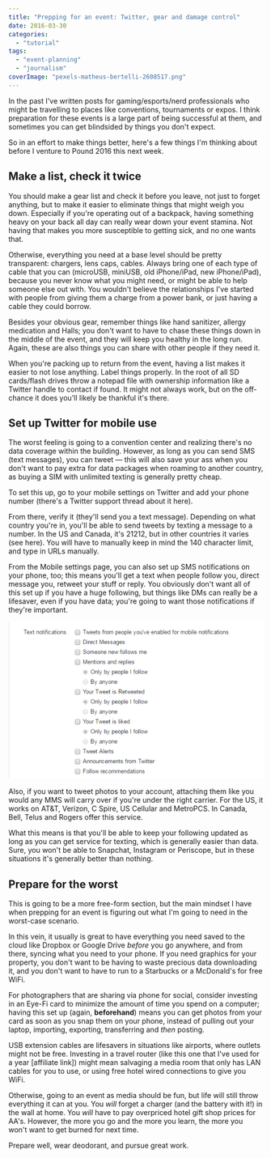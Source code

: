 ```yaml
---
title: "Prepping for an event: Twitter, gear and damage control"
date: 2016-03-30
categories: 
  - "tutorial"
tags: 
  - "event-planning"
  - "journalism"
coverImage: "pexels-matheus-bertelli-2608517.png"
---
```


In the past I've written posts for gaming/esports/nerd professionals who might be travelling to places like conventions, tournaments or expos. I think preparation for these events is a large part of being successful at them, and sometimes you can get blindsided by things you don't expect.

So in an effort to make things better, here's a few things I'm thinking about before I venture to Pound 2016 this next week.

## Make a list, check it twice

You should make a gear list and check it before you leave, not just to forget anything, but to make it easier to eliminate things that might weigh you down. Especially if you're operating out of a backpack, having something heavy on your back all day can really wear down your event stamina. Not having that makes you more susceptible to getting sick, and no one wants that.

Otherwise, everything you need at a base level should be pretty transparent: chargers, lens caps, cables. Always bring one of each type of cable that you can (microUSB, miniUSB, old iPhone/iPad, new iPhone/iPad), because you never know what you might need, or might be able to help someone else out with. You wouldn't believe the relationships I've started with people from giving them a charge from a power bank, or just having a cable they could borrow.

Besides your obvious gear, remember things like hand sanitizer, allergy medication and Halls; you don't want to have to chase these things down in the middle of the event, and they will keep you healthy in the long run. Again, these are also things you can share with other people if they need it.

When you're packing up to return from the event, having a list makes it easier to not lose anything. Label things properly. In the root of all SD cards/flash drives throw a notepad file with ownership information like a Twitter handle to contact if found. It might not always work, but on the off-chance it does you'll likely be thankful it's there.

## Set up Twitter for mobile use

The worst feeling is going to a convention center and realizing there's no data coverage within the building. However, as long as you can send SMS (text messages), you can tweet — this will also save your ass when you don't want to pay extra for data packages when roaming to another country, as buying a SIM with unlimited texting is generally pretty cheap.

To set this up, go to your mobile settings on Twitter and add your phone number (there's a Twitter support thread about it here).

From there, verify it (they'll send you a text message). Depending on what country you're in, you'll be able to send tweets by texting a message to a number. In the US and Canada, it's 21212, but in other countries it varies (see here). You will have to manually keep in mind the 140 character limit, and type in URLs manually.

From the Mobile settings page, you can also set up SMS notifications on your phone, too; this means you'll get a text when people follow you, direct message you, retweet your stuff or reply. You obviously don't want all of this set up if you have a huge following, but things like DMs can really be a lifesaver, even if you have data; you're going to want those notifications if they're important.

![](/assets/images/chrome_2016-03-30_17-42-23.png)

Also, if you want to tweet photos to your account, attaching them like you would any MMS will carry over if you're under the right carrier. For the US, it works on AT&T, Verizon, C Spire, US Cellular and MetroPCS. In Canada, Bell, Telus and Rogers offer this service.

What this means is that you'll be able to keep your following updated as long as you can get service for texting, which is generally easier than data. Sure, you won't be able to Snapchat, Instagram or Periscope, but in these situations it's generally better than nothing.

## Prepare for the worst

This is going to be a more free-form section, but the main mindset I have when prepping for an event is figuring out what I'm going to need in the worst-case scenario.

In this vein, it usually is great to have everything you need saved to the cloud like Dropbox or Google Drive _before_ you go anywhere, and from there, syncing what you need to your phone. If you need graphics for your property, you don't want to be having to waste precious data downloading it, and you don't want to have to run to a Starbucks or a McDonald's for free WiFi.

For photographers that are sharing via phone for social, consider investing in an Eye-Fi card to minimize the amount of time you spend on a computer; having this set up (again, **beforehand**) means you can get photos from your card as soon as you snap them on your phone, instead of pulling out your laptop, importing, exporting, transferring and _then_ posting.

USB extension cables are lifesavers in situations like airports, where outlets might not be free. Investing in a travel router (like this one that I've used for a year \[affiliate link\]) might mean salvaging a media room that only has LAN cables for you to use, or using free hotel wired connections to give you WiFi.

Otherwise, going to an event as media should be fun, but life will still throw everything it can at you. You _will_ forget a charger (and the battery with it!) in the wall at home. You _will_ have to pay overpriced hotel gift shop prices for AA's. However, the more you go and the more you learn, the more you won't want to get burned for next time.

Prepare well, wear deodorant, and pursue great work.
